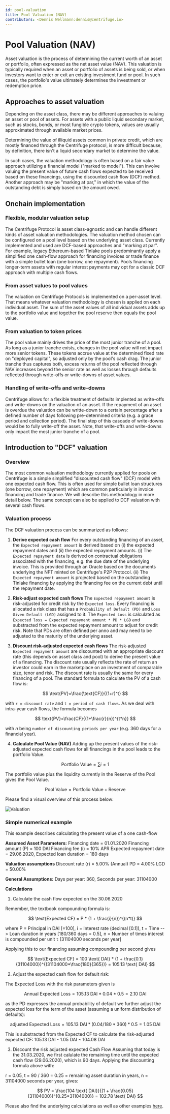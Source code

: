 ```yaml
---
id: pool-valuation
title: Pool Valuation (NAV)
contributors: <Dennis Wellmann:dennis@centrifuge.io>
---
```


# Pool Valuation (NAV)

Asset valuation is the process of determining the current worth of an asset or portfolio, often expressed as the net asset value (NAV). This valuation is typically required when an asset or portfolio of assets is being sold, or when investors want to enter or exit an existing investment fund or pool. In such cases, the portfolio's value ultimately determines the investment or redemption price.

## Approaches to asset valuation

Depending on the asset class, there may be different approaches to valuing an asset or pool of assets. For assets with a public liquid secondary market, such as stocks, bonds, or most fungible crypto tokens, values are usually approximated through available market prices.

Determining the value of illiquid assets common in private credit, which are mostly financed through the Centrifuge protocol, is more difficult because, by definition, there isn't a liquid secondary market to determine the value.

In such cases, the valuation methodology is often based on a fair value approach utilizing a financial model ("marked to model"). This can involve valuing the present value of future cash flows expected to be received based on these financings, using the discounted cash flow (DCF) method. Another approach may be "marking at par," in which the value of the outstanding debt is simply based on the amount owed.

## Onchain implementation

### Flexible, modular valuation setup

The Centrifuge Protocol is asset class-agnostic and can handle different kinds of asset valuation methodologies. The valuation method chosen can be configured on a pool level based on the underlying asset class. Currently implemented and used are DCF-based approaches and "marking at par". For example, legacy Ethereum-based Tinlake pools predominantly apply a simplified one cash-flow approach for financing invoices or trade finance with a simple bullet loan (one borrow, one repayment). Pools financing longer-term assets with regular interest payments may opt for a classic DCF approach with multiple cash flows.

### From asset values to pool values

The valuation on Centrifuge Protocols is implemented on a per-asset level. That means whatever valuation methodology is chosen is applied on each individual asset. The sum of the asset values of all individual assets adds up to the portfolio value and together the pool reserve then equals the pool value.

### From valuation to token prices

The pool value mainly drives the price of the most junior tranche of a pool. As long as a junior tranche exists, changes in the pool value will not impact more senior tokens. These tokens accrue value at the determined fixed rate on "deployed capital", so adjusted only by the pool's cash drag. The junior tranche thus captures both, excess returns of the pool reflected through NAV increases beyond the senior rate as well as losses through defaults reflected through write-offs or write-downs of asset values.

### Handling of write-offs and write-downs

Centrifuge allows for a flexible treatment of defaults implented as write-offs and write-downs on the valuation of an asset. If the repayment of an asset is overdue the valuation can be writte-down to a certain percentage after a defined number of days following pre-determined criteria (e.g. a grace period and collection period). The final step of this cascade of write-downs would be to fully write-off the asset. Note, that write-offs and write-downs only impact the most junior tranche of a pool.

## Introduction to "DCF" valuation

### Overview

The most common valuation methodology currently applied for pools on Centrifuge is a simple simplified "discounted cash flow" (DCF) model with one expected cash flow. This is often used for simple bullet loan structures (one borrow, one repayment) which are common particularly in invoice financing and trade finance. We will describe this methodology in more detail below. The same concept can also be applied to DCF valuation with several cash flows.

### Valuation process

The DCF valuation process can be summarized as follows:

1. **Derive expected cash flow**
   For every outstanding financing of an asset, the `Expected repayment amount` is derived based on (i) the expected repayment dates and (ii) the expected repayment amounts.
   (i) The `Expected repayment date` is derived on contractual obligations associated with the financing, e.g. the due date of the underlying invoice. This is provided through an Oracle based on the documents underlying the NFT minted on Centrifuge's P2P Protocol.
   (ii) The `Expected repayment amount` is projected based on the outstanding Tinlake financing by applying the financing fee on the current debt until the repayment date.

2. **Risk-adjust expected cash flows**
   The `Expected repayment amount` is risk-adjusted for credit risk by the `Expected loss`. Every financing is allocated a risk class that has a `Probability of Default (PD)` and `Loss Given Default (LGD)` assigned to it. The `Expected Loss` is calculated as `Expected loss = Expected repayment amount * PD * LGD` and substracted from the expected repayment amount to adjust for credit risk. Note that PDs are often defined per anno and may need to be adjusted to the maturity of the underlying asset.

3. **Discount risk-adjusted expected cash flows**
   The risk-adjusted `Expected repayment amount` are discounted with an appropriate discount rate (this depends on asset class and pool) to derive the present value of a financing. The discount rate usually reflects the rate of return an investor could earn in the marketplace on an investment of comparable size, tenor and risk. The discount rate is usually the same for every financing of a pool.
   The standard formula to calculate the PV of a cash flow is:

$$
\text{PV}=\frac{\text{CF}}{(1+r)^t}
$$

with `r = discount rate` and `t = period of cash flows`. As we deal with intra-year cash flows, the formula becomes

$$
\text{PV}=\frac{CF}{(1+\frac{r}{n})^{t*n}}
$$

with $n$ being `number of discounting periods per year` (e.g. 360 days for a financial year).

4. **Calculate Pool Value (NAV)**
   Adding up the present values of the risk-adjusted expected cash flows for all financings in the pool leads to the portfolio Value.

$$
\text{Portfolio Value} = \sum{i=1}{}{}
$$

The portfolio value plus the liquidity currently in the Reserve of the Pool gives the Pool Value.

$$
\text{Pool Value} = \text{Portfolio Value} + \text{Reserve}
$$

Please find a visual overview of this process below:

![Valuation](./images/calculate_NAV.png#width=80%;)

### Simple numerical example

This example describes calculating the present value of a one cash-flow

**Assumed Asset Parameters:**
Financing date = 01.01.2020
Financing amount (P) = 100 DAI
Financing fee (i) = 10% APR
Expected repayment date = 29.06.2020,
Expected loan duration = 180 days

**Valuation assumptions**
Discount rate (r) = 5.00%
(Annual) PD = 4.00%
LGD = 50.00%

**General Assumptions:**
Days per year: 360,
Seconds per year: 31104000

**Calculations**

1. Calculate the cash flow expected on the 30.06.2020

Remember, the textbook compounding formula is:

$$
\text{Expected CF} = P * (1 + \frac{i}{n})^{(n*t)}
$$

where
P = Principal in DAI [=100],
i = Interest rate (decimal [0.1]),
t = Time --> Loan duration in years [180/360 days = 0.5],
n = Number of times interest is compounded per unit `t` [31104000 seconds per year]

Applying this to our financing assuming compounding per second gives

$$
\text{Expected CF} = 100 \text{ DAI} * (1 + \frac{0.1}{31104000})^{(31104000*\frac{180}{365})} = 105.13 \text{ DAI}
$$

2. Adjust the expected cash flow for default risk:

The Expected Loss with the risk parameters given is

$$
\text{Annual Expected Loss} = 105.13 \text{ DAI} * 0.04 * 0.5 = 2.10 \text{ DAI}
$$

as the PD expresses the annual probability of default we further adjust the expected loss for the term of the asset (assuming a uniform distribution of defaults):

$$
\text{adjusted Expected Loss} = 105.13 \text{ DAI} * (0.04/180*360) * 0.5 = 1.05 \text{ DAI}
$$

This is substracted from the Expected CF to calculate the risk-adjusted expected CF: 105.13 DAI - 1.05 DAI ~ 104.08 DAI

3. Discount the risk adjusted expected Cash Flow
   Assuming that today is the 31.03.2020, we first calulate the remaining time until the expected cash flow (29.06.2020), which is 90 days. Applying the discounting formula above with:

r = 0.05,
t = 90 / 360 = 0.25 = remaining asset duration in years,
n = 31104000 seconds per year,
gives:

$$
PV = \frac{104 \text{ DAI}}{(1 + \frac{0.05}{31104000})^{0.25*31104000}} = 102.78 \text{ DAI}
$$

Please also find the underlying calculations as well as other examples [here](https://docs.google.com/spreadsheets/d/1O124ru0MsdKLsOjRRUqlb4zAoIC5RNgNfQpxbAv1wNw/edit#gid=1005868729).

